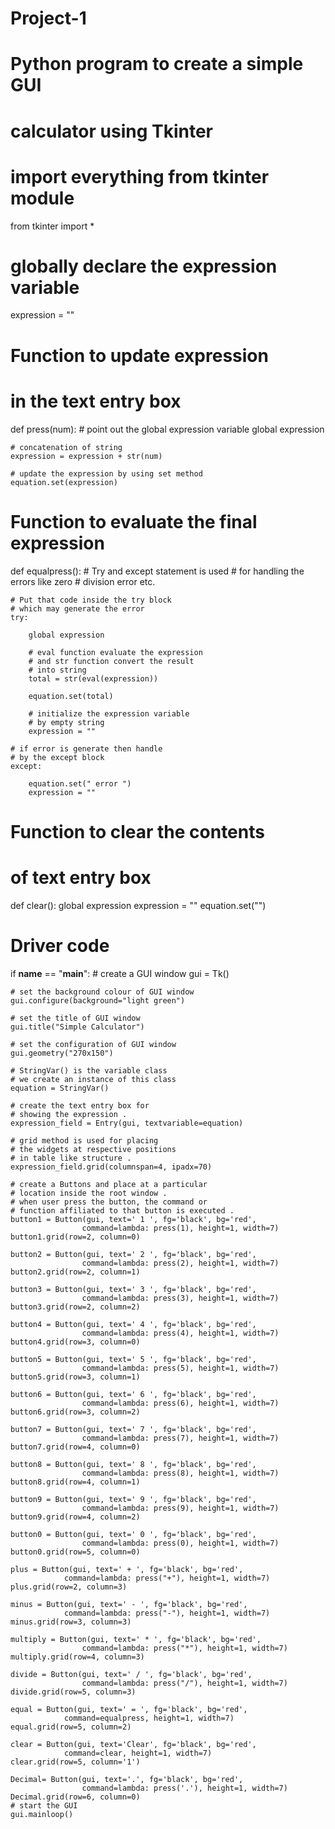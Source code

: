 # Project-1
# Python program to create a simple GUI 
# calculator using Tkinter 

# import everything from tkinter module 
from tkinter import *

# globally declare the expression variable 
expression = "" 


# Function to update expression 
# in the text entry box 
def press(num): 
    # point out the global expression variable 
    global expression 

    # concatenation of string 
    expression = expression + str(num) 

    # update the expression by using set method 
    equation.set(expression) 


# Function to evaluate the final expression 
def equalpress(): 
    # Try and except statement is used 
    # for handling the errors like zero 
    # division error etc. 

    # Put that code inside the try block 
    # which may generate the error 
    try: 

        global expression 

        # eval function evaluate the expression 
        # and str function convert the result 
        # into string 
        total = str(eval(expression)) 

        equation.set(total) 

        # initialize the expression variable 
        # by empty string 
        expression = "" 

    # if error is generate then handle 
    # by the except block 
    except: 

        equation.set(" error ") 
        expression = "" 


# Function to clear the contents 
# of text entry box 
def clear(): 
    global expression 
    expression = "" 
    equation.set("") 


# Driver code 
if __name__ == "__main__": 
    # create a GUI window 
    gui = Tk() 

    # set the background colour of GUI window 
    gui.configure(background="light green") 

    # set the title of GUI window 
    gui.title("Simple Calculator") 

    # set the configuration of GUI window 
    gui.geometry("270x150") 

    # StringVar() is the variable class 
    # we create an instance of this class 
    equation = StringVar() 

    # create the text entry box for 
    # showing the expression . 
    expression_field = Entry(gui, textvariable=equation) 

    # grid method is used for placing 
    # the widgets at respective positions 
    # in table like structure . 
    expression_field.grid(columnspan=4, ipadx=70)

    # create a Buttons and place at a particular 
    # location inside the root window . 
    # when user press the button, the command or 
    # function affiliated to that button is executed . 
    button1 = Button(gui, text=' 1 ', fg='black', bg='red', 
                    command=lambda: press(1), height=1, width=7) 
    button1.grid(row=2, column=0) 

    button2 = Button(gui, text=' 2 ', fg='black', bg='red', 
                    command=lambda: press(2), height=1, width=7) 
    button2.grid(row=2, column=1) 

    button3 = Button(gui, text=' 3 ', fg='black', bg='red', 
                    command=lambda: press(3), height=1, width=7) 
    button3.grid(row=2, column=2) 

    button4 = Button(gui, text=' 4 ', fg='black', bg='red', 
                    command=lambda: press(4), height=1, width=7) 
    button4.grid(row=3, column=0) 

    button5 = Button(gui, text=' 5 ', fg='black', bg='red', 
                    command=lambda: press(5), height=1, width=7) 
    button5.grid(row=3, column=1) 

    button6 = Button(gui, text=' 6 ', fg='black', bg='red', 
                    command=lambda: press(6), height=1, width=7) 
    button6.grid(row=3, column=2) 

    button7 = Button(gui, text=' 7 ', fg='black', bg='red', 
                    command=lambda: press(7), height=1, width=7) 
    button7.grid(row=4, column=0) 

    button8 = Button(gui, text=' 8 ', fg='black', bg='red', 
                    command=lambda: press(8), height=1, width=7) 
    button8.grid(row=4, column=1) 

    button9 = Button(gui, text=' 9 ', fg='black', bg='red', 
                    command=lambda: press(9), height=1, width=7) 
    button9.grid(row=4, column=2) 

    button0 = Button(gui, text=' 0 ', fg='black', bg='red', 
                    command=lambda: press(0), height=1, width=7) 
    button0.grid(row=5, column=0) 

    plus = Button(gui, text=' + ', fg='black', bg='red', 
                command=lambda: press("+"), height=1, width=7) 
    plus.grid(row=2, column=3) 

    minus = Button(gui, text=' - ', fg='black', bg='red', 
                command=lambda: press("-"), height=1, width=7) 
    minus.grid(row=3, column=3) 

    multiply = Button(gui, text=' * ', fg='black', bg='red', 
                    command=lambda: press("*"), height=1, width=7) 
    multiply.grid(row=4, column=3) 

    divide = Button(gui, text=' / ', fg='black', bg='red', 
                    command=lambda: press("/"), height=1, width=7) 
    divide.grid(row=5, column=3) 

    equal = Button(gui, text=' = ', fg='black', bg='red', 
                command=equalpress, height=1, width=7) 
    equal.grid(row=5, column=2) 

    clear = Button(gui, text='Clear', fg='black', bg='red', 
                command=clear, height=1, width=7) 
    clear.grid(row=5, column='1') 

    Decimal= Button(gui, text='.', fg='black', bg='red', 
                    command=lambda: press('.'), height=1, width=7) 
    Decimal.grid(row=6, column=0) 
    # start the GUI 
    gui.mainloop()

